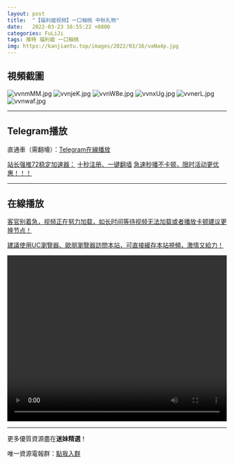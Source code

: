 ```yaml
---
layout: post
title:  "【福利姬视频】一口柚桃 中秋礼物"
date:   2022-03-23 16:55:22 +0800
categories: FuLiJi
tags: 推特 福利姬 一口柚桃
img: https://kanjiantu.top/images/2022/03/16/vaNa4p.jpg
---
```



## 視頻截圖

![vvnmMM.jpg](https://kanjiantu.top/images/2022/03/23/vvnmMM.jpg)
![vvnjeK.jpg](https://kanjiantu.top/images/2022/03/23/vvnjeK.jpg)
![vvnW8e.jpg](https://kanjiantu.top/images/2022/03/23/vvnW8e.jpg)
![vvnxUg.jpg](https://kanjiantu.top/images/2022/03/23/vvnxUg.jpg)
![vvnerL.jpg](https://kanjiantu.top/images/2022/03/23/vvnerL.jpg)
![vvnwaf.jpg](https://kanjiantu.top/images/2022/03/23/vvnwaf.jpg)

* * *
## Telegram播放

直通車（需翻墻）：[Telegram在線播放](https://t.me/mimeijingxuan/112)

<u>站长强推72稳定加速器：</u> [十秒注册、一键翻墙](https://www.mimei.blog/skip/vpn.html)
<u>急速秒播不卡顿，限时活动更优惠！！！</u>
* * *
## 在線播放
<u>客官别着急，视频正在努力加载，如长时间等待视频无法加载或者播放卡顿建议更换节点！</u>

<u>建議使用UC瀏覽器、歐朋瀏覽器訪問本站，可直接緩存本站視頻，激情又給力！</u>
<center><video src="https://cdn.publer.io/uploads/videos/62454710db2797743f7292e6/96837b202b642425b83f2f1a577f56ef.mp4" width="100%" height="380px" controls="controls"></video></center>


* * *
更多優質資源盡在**迷妹精選**！

唯一資源電報群：[點我入群](https://t.me/mimeijingxuan)


